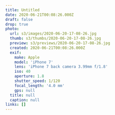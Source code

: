 ```yaml
---
title: Untitled
date: 2020-06-21T00:08:26.000Z
draft: false
drop: true
photo:
  url: s3/images/2020-06-20-17-08-26.jpg
  thumb: s3/thumbs/2020-06-20-17-08-26.jpg
  preview: s3/previews/2020-06-20-17-08-26.jpg
  created: 2020-06-21T00:08:26.000Z
  exif:
    make: Apple
    model: 'iPhone 7'
    lens: 'iPhone 7 back camera 3.99mm f/1.8'
    iso: 40
    aperture: 1.8
    shutter_speed: 1/120
    focal_length: '4.0 mm'
    gps: null
  title: null
  caption: null
links: []
---
```

